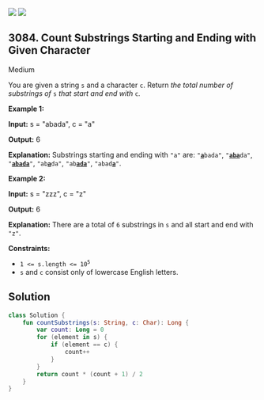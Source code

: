[![](https://img.shields.io/github/stars/javadev/LeetCode-in-Kotlin?label=Stars&style=flat-square)](https://github.com/javadev/LeetCode-in-Kotlin)
[![](https://img.shields.io/github/forks/javadev/LeetCode-in-Kotlin?label=Fork%20me%20on%20GitHub%20&style=flat-square)](https://github.com/javadev/LeetCode-in-Kotlin/fork)

## 3084\. Count Substrings Starting and Ending with Given Character

Medium

You are given a string `s` and a character `c`. Return _the total number of substrings of_ `s` _that start and end with_ `c`_._

**Example 1:**

**Input:** s = "abada", c = "a"

**Output:** 6

**Explanation:** Substrings starting and ending with `"a"` are: <code>"<ins>**a**</ins>bada"</code>, <code>"<ins>**aba**</ins>da"</code>, <code>"<ins>**abada**</ins>"</code>, <code>"ab<ins>**a**</ins>da"</code>, <code>"ab<ins>**ada**</ins>"</code>, <code>"abad<ins>**a**</ins>"</code>.

**Example 2:**

**Input:** s = "zzz", c = "z"

**Output:** 6

**Explanation:** There are a total of `6` substrings in `s` and all start and end with `"z"`.

**Constraints:**

*   <code>1 <= s.length <= 10<sup>5</sup></code>
*   `s` and `c` consist only of lowercase English letters.

## Solution

```kotlin
class Solution {
    fun countSubstrings(s: String, c: Char): Long {
        var count: Long = 0
        for (element in s) {
            if (element == c) {
                count++
            }
        }
        return count * (count + 1) / 2
    }
}
```
